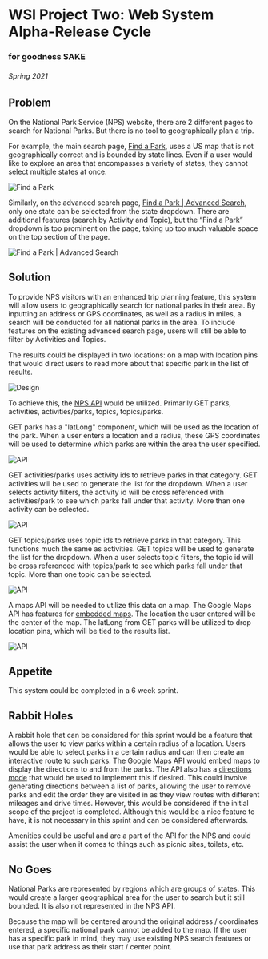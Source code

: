 # WSI Project Two: Web System Alpha-Release Cycle
### for goodness SAKE
###### Spring 2021

## Problem
On the National Park Service (NPS) website, there are 2 different pages to search for National Parks.  But there is no tool to geographically plan a trip.

For example, the main search page, [Find a Park](https://www.nps.gov/findapark/index.htm), uses a US map that is not geographically correct and is bounded by state lines.  Even if a user would like to explore an area that encompasses a variety of states, they cannot select multiple states at once.

![Find a Park](https://user-images.githubusercontent.com/46731977/106190244-5fba9d00-6177-11eb-84e9-4f5e5d5db2ff.png)

Similarly, on the advanced search page, [Find a Park | Advanced Search](https://www.nps.gov/findapark/advanced-search.htm), only one state can be selected from the state dropdown.  There are additional features (search by Activity and Topic), but the “Find a Park” dropdown is too prominent on the page, taking up too much valuable space on the top section of the page.

![Find a Park | Advanced Search](https://user-images.githubusercontent.com/46731977/106190528-ca6bd880-6177-11eb-9d03-b7285463652b.png)

## Solution
To provide NPS visitors with an enhanced trip planning feature, this system will allow users to geographically search for national parks in their area.  By inputting an address or GPS coordinates, as well as a radius in miles, a search will be conducted for all national parks in the area.  To include features on the existing advanced search page, users will still be able to filter by Activities and Topics.

The results could be displayed in two locations: on a map with location pins that would direct users to read more about that specific park in the list of results.

![Design](https://user-images.githubusercontent.com/46731977/106816723-c8a48800-6643-11eb-94f0-a35bdfa69a93.png)

To achieve this, the [NPS API](
https://www.nps.gov/subjects/developer/api-documentation.htm#/activities/parks) would be utilized.  Primarily GET parks, activities, activities/parks, topics, topics/parks.

GET parks has a "latLong" component, which will be used as the location of the park.  When a user enters a location and a radius, these GPS coordinates will be used to determine which parks are within the area the user specified.

![API](https://user-images.githubusercontent.com/46731977/106202792-69003580-6188-11eb-9ccd-352f151837fa.png)

GET activities/parks uses activity ids to retrieve parks in that category.  GET activities will be used to generate the list for the dropdown.  When a user selects activity filters, the activity id will be cross referenced with activities/park to see which parks fall under that activity.  More than one activity can be selected.

![API](https://user-images.githubusercontent.com/46731977/106202754-5a198300-6188-11eb-896c-aacedfba21c7.png)

GET topics/parks uses topic ids to retrieve parks in that category.  This functions much the same as activities.  GET topics will be used to generate the list for the dropdown.  When a user selects topic filters, the topic id will be cross referenced with topics/park to see which parks fall under that topic.  More than one topic can be selected.

![API](https://user-images.githubusercontent.com/46731977/106202821-761d2480-6188-11eb-9016-74daea05965d.png)

A maps API will be needed to utilize this data on a map.  The Google Maps API has features for [embedded maps](https://developers.google.com/maps/documentation/embed/map-generator).  The location the user entered will be the center of the map.  The latLong from GET parks will be utilized to drop location pins, which will be tied to the results list.

![API](https://user-images.githubusercontent.com/46731977/106809861-2fbd3f00-663a-11eb-833f-eb26eabf200b.png)

## Appetite
This system could be completed in a 6 week sprint.

## Rabbit Holes
A rabbit hole that can be considered for this sprint would be a feature that allows the user to view parks within a certain radius of a location. Users would be able to select parks in a certain radius and can then create an interactive route to such parks. The Google Maps API would embed maps to display the directions to and from the parks. The API also has a [directions mode](https://developers.google.com/maps/documentation/embed/embedding-map#directions_mode) that would be used to implement this if desired. This could involve generating directions between a list of parks, allowing the user to remove parks and edit the order they are visited in as they view routes with different mileages and drive times. However, this would be considered if the initial scope of the project is completed. Although this would be a nice feature to have, it is not necessary in this sprint and can be considered afterwards.

Amenities could be useful and are a part of the API for the NPS and could assist the user when it comes to things such as picnic sites, toilets, etc.

## No Goes
National Parks are represented by regions which are groups of states.  This would create a larger geographical area for the user to search but it still bounded.  It is also not represented in the NPS API.

Because the map will be centered around the original address / coordinates entered, a specific national park cannot be added to the map.  If the user has a specific park in mind, they may use existing NPS search features or use that park address as their start / center point.
